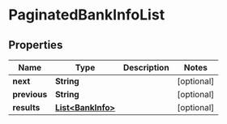 

# PaginatedBankInfoList


## Properties

Name | Type | Description | Notes
------------ | ------------- | ------------- | -------------
**next** | **String** |  |  [optional]
**previous** | **String** |  |  [optional]
**results** | [**List&lt;BankInfo&gt;**](BankInfo.md) |  |  [optional]



